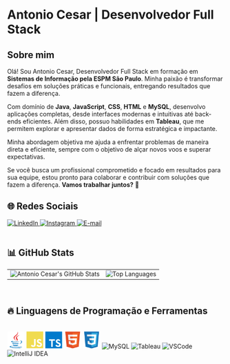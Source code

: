 <!-- Presentation -->
<h1>Antonio Cesar | Desenvolvedor Full Stack</h1>

<h2>Sobre mim</h2>
<p>
    Olá! Sou Antonio Cesar, Desenvolvedor Full Stack em formação em 
    <strong>Sistemas de Informação pela ESPM São Paulo</strong>. Minha paixão é transformar desafios em 
    soluções práticas e funcionais, entregando resultados que fazem a diferença.
</p>

<p>
    Com domínio de <strong>Java</strong>, <strong>JavaScript</strong>, <strong>CSS</strong>, 
    <strong>HTML</strong> e <strong>MySQL</strong>, desenvolvo aplicações completas, desde interfaces 
    modernas e intuitivas até back-ends eficientes. Além disso, possuo habilidades em 
    <strong>Tableau</strong>, que me permitem explorar e apresentar dados de forma estratégica e impactante.
</p>

<p>
    Minha abordagem objetiva me ajuda a enfrentar problemas de maneira direta e eficiente, sempre com 
    o objetivo de alçar novos voos e superar expectativas.
</p>

<p>
    Se você busca um profissional comprometido e focado em resultados para sua equipe, estou pronto para 
    colaborar e contribuir com soluções que fazem a diferença. <strong>Vamos trabalhar juntos?</strong> 🚀
</p>


<!-- Redes Sociais -->
<div>
  <h2>🌐 Redes Sociais</h2>
  <a href="https://www.linkedin.com/in/antonio-cesar-3653b6265/" target="_blank">
    <img src="https://img.shields.io/badge/LinkedIn-0A66C2?style=for-the-badge&logo=linkedin&logoColor=white" alt="LinkedIn">
  </a>
  <a href="https://www.instagram.com/seuusuario/" target="_blank">
    <img src="https://img.shields.io/badge/Instagram-E4405F?style=for-the-badge&logo=instagram&logoColor=white" alt="Instagram">
  </a>
  <a href="mailto:seuemail@gmail.com" target="_blank">
    <img src="https://img.shields.io/badge/Email-D14836?style=for-the-badge&logo=gmail&logoColor=white" alt="E-mail">
  </a>
</div>
<br/>

<!-- GitHub Stats & Top Languages -->
<div>
  <h2>📊 GitHub Stats</h2>
  <table align="center">
    <tr>
      <td>
        <img src="https://github-readme-stats.vercel.app/api?username=melooczr29&show_icons=true&theme=tokyonight" alt="Antonio Cesar's GitHub Stats">
      </td>
      <td>
        <img src="https://github-readme-stats.vercel.app/api/top-langs/?username=melooczr29&layout=compact&theme=tokyonight" alt="Top Languages">
      </td>
    </tr>
  </table>
</div>
<br/>

## 🔥 Linguagens de Programação e Ferramentas
<div>
  <br>
  <img src="https://raw.githubusercontent.com/devicons/devicon/master/icons/java/java-original.svg" alt="Java" width="40" height="40" />
  <img src="https://raw.githubusercontent.com/devicons/devicon/master/icons/javascript/javascript-plain.svg" alt="JavaScript" width="40" height="40" />
  <img src="https://raw.githubusercontent.com/devicons/devicon/master/icons/typescript/typescript-original.svg" alt="TypeScript" width="40" height="40" />
  <img src="https://raw.githubusercontent.com/devicons/devicon/master/icons/html5/html5-original.svg" alt="HTML5" width="40" height="40" />
  <img src="https://raw.githubusercontent.com/devicons/devicon/master/icons/css3/css3-original.svg" alt="CSS3" width="40" height="40" />
  <img src="https://cdn.jsdelivr.net/gh/devicons/devicon/icons/mysql/mysql-original.svg" alt="MySQL" width="40" height="40" />
  <img src="https://img.icons8.com/color/48/000000/tableau-software.png" alt="Tableau" width="40" height="40" />
  <img src="https://cdn.jsdelivr.net/gh/devicons/devicon/icons/vscode/vscode-original.svg" alt="VSCode" width="40" height="40" />
  <img src="https://cdn.jsdelivr.net/gh/devicons/devicon/icons/intellij/intellij-original.svg" alt="IntelliJ IDEA" width="40" height="40" />
</div>








  




